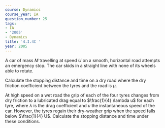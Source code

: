 ```yaml
---
course: Dynamics
course_year: IA
question_number: 25
tags:
- IA
- '2005'
- Dynamics
title: '4.I.4C '
year: 2005
---
```



A car of mass $M$ travelling at speed $U$ on a smooth, horizontal road attempts an emergency stop. The car skids in a straight line with none of its wheels able to rotate.

Calculate the stopping distance and time on a dry road where the dry friction coefficient between the tyres and the road is $\mu$.

At high speed on a wet road the grip of each of the four tyres changes from dry friction to a lubricated drag equal to $\frac{1}{4} \lambda u$ for each tyre, where $\lambda$ is the drag coefficient and $u$ the instantaneous speed of the car. However, the tyres regain their dry-weather grip when the speed falls below $\frac{1}{4} U$. Calculate the stopping distance and time under these conditions.